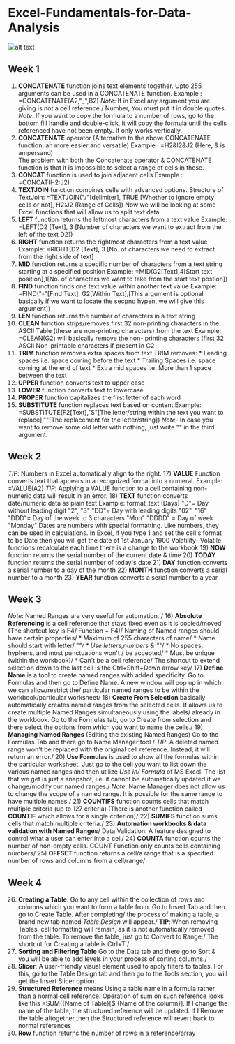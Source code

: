 # Excel-Fundamentals-for-Data-Analysis

![alt text](https://i0.wp.com/knowasap.com/wp-content/uploads/2020/03/EXCEL-d.png?fit=2000%2C1545&ssl=1)
## Week 1

1) **CONCATENATE** function joins text elements together. Upto 255 arguments can be used in a CONCATENATE function.
   Example : =CONCATENATE(A2,"_",B2)
   _Note_: If in Excel any argument you are giving is not a cell reference / Number, You must put it in double quotes.
   _Note_: If you want to copy the formula to a number of rows, go to the bottom fill handle and double-click, it will copy the formula until the cells referenced have not 
           been empty. It only works vertically. 
2) **CONCATENATE** operator (Alternative to the above CONCATENATE function, an more easier and versatile) 
     Example : =H2&I2&J2   (Here, & is ampersand) \
  The problem with both the Concatenate operator & CONCATENATE function is that it is impossible to select a range of cells in these. 
3) **CONCAT** function is used to join adjacent cells 
   Example : =CONCAT(H2:J2) 
4) **TEXTJOIN** function combines cells with advanced options. 
  Structure of TextJoin: =TEXTJOIN("/"[delimiter], TRUE [Whether to ignore empty cells or not], H2:J2 [Range of Cells])
  Now we will be looking at some Excel functions that will allow us to split text data 
6) **LEFT** function returns the leftmost characters from a text value 
   Example: =LEFT(D2 [Text], 3 [Number of characters we want to extract from the left of the text D2]) 
7) **RIGHT** function returns the rightmost characters from a text value 
   Example: =RIGHT(D2 [Text], 3 [No. of characters we need to extract from the right side of text] 
8) **MID** function returns a specific number of characters from a text string starting at a specified position
   Example: =MID(G2[Text],4[Start text position],1[No. of characters we want to take from the start text postion]) 
9) **FIND** function finds one text value within another text value
   Example: =FIND("-"[Find Text], G2[Within Text],[This argument is optional basically if we want to locate the secpnd hypen, we will give this argument])
10) **LEN** function returns the number of characters in a text string
11) **CLEAN** function strips/removes first 32 non-printing characters in the ASCII Table (these are non-printing characters) from the text
Example: =CLEAN(G2) will basically remove the non- printing characters (first 32 ASCII Non-printable characters if present in G2
12) **TRIM** function removes extra spaces from text
    TRIM removes:
         * Leading spaces i.e. space coming before the 
           text
         * Trailing Spaces i.e. space coming at the end of 
           text
         * Extra mid spaces i.e. More than 1 space 
           between the text
13) **UPPER** function converts text to upper case
14) **LOWER** function converts text to lowercase
15) **PROPER** function capitalizes the first letter of 
    each word
16) **SUBSTITUTE** function replaces text based on 
    content
    Example: =SUBSTITUTE(F2[Text],"S"[The letter/string within the text you want to replace],""[The replacement for the letter/string])
    *Note*- In case you want to remove some old letter with nothing, just write "" in the third argument.
## Week 2
*TIP*: Numbers in Excel automatically align to the right.
17) **VALUE** Function converts text that appears in a recognized format into a numeral.
    Example: =VALUE(A2)
*TIP*: Applying a VALUE function to a cell containing non-numeric data will result in an error.
18) **TEXT** function converts date/numeric data as plain text
    Example: format_text (Days)
             "D"= Day without leading digit  "2", "3"
             "DD"= Day with leading digits   "02", "16"
             "DDD"= Day of the week to 3 characters "Mon"
             "DDDD" = Day of week "Monday"
   Dates are numbers with special formatting. Like numbers, they can be used in calculations.
   In Excel, if you type 1 and set the cell's format to be Date then you will get the date of 1st January 1900
   Volatility- Volatile functions recalculate each time there is a change to the workbook
19) **NOW** function returns the serial number of the current date & time
20) **TODAY** function returns the serial number of today's date 
21) **DAY** function converts a serial number to a day of the month
22) **MONTH** function converts a serial number to a month
23) **YEAR** function converts a serial number to a year
## Week 3
*Note*: Named Ranges are very useful for automation. /
16) **Absolute Referencing** is a cell reference that stays fixed even as it is copied/moved (The shortcut key is F4/ Function + F4)/
Naming of Named ranges should have certain properties/
      * Maximum of 255 characters of name/
      * Name should start with letter/ "_"/
      * Use letters,numbers & "_"/
      * No spaces, hyphens, and most punctuations won't /
        be accepted/
      * Must be unique (within the workbook)/
      * Can't be a cell reference/
The shortcut to extend selection down to the last cell is the Ctrl+Shift+Down arrow key/
17) **Define Name** is a tool to create named ranges with added specificity. Go to Formulas and then go to Define Name. A new window will pop up in which we can allow/restrict the/ particular named ranges to be within the workbook/particular worksheet/
18) **Create From Selection** basically automatically creates named ranges from the selected cells. It allows us to create multiple Named Ranges simultaneously using the labels/ already in the workbook. Go to the Formulas tab, go to Create from selection and there select the options from which you want to name the cells./
19) **Managing Named Ranges** (Editing the existing Named Ranges) Go to the Formulas Tab and there go to Name Manager tool /
*TIP*: A deleted named range won't be replaced with the original cell reference. Instead, it will return an error./
20) **Use Formulas** is used to show all the formulas within the particular worksheet. Just go to the cell you want to list down the various named ranges and then utilize *Use in/ Formula* of MS Excel. The list that we get is just a snapshot, i.e. it cannot be automatically updated if we change/modify our named ranges./
*Note*: Name Manager does not allow us to change the scope of a named range. It is possible for the same range to have multiple names./
21) **COUNTIFS** function counts cells that match multiple criteria (up to 127 criteria) (There is another function called **COUNTIF** which allows for a single criterion)/
22) **SUMIFS** function sums cells that match multiple criteria./
23) **Automation workbooks & data validation with Named Ranges**/
    Data Validation: A feature designed to control what a user can enter into a cell/
24) **COUNTA** function counts the number of non-empty cells. COUNT Function only counts cells containing numbers/
25) **OFFSET** function returns a cell/a range that is a specified number of rows and columns from a cell/range/
## Week 4
26) **Creating a Table**: Go to any cell within the collection of rows and columns which you want to form a table from. Go to Insert Tab and then go to Create Table. After completing/ the process of making a table, a brand new tab named *Table Design* will appear./
**TIP**: When removing Tables, cell formatting will remain, as it is not automatically removed from the table. To remove the table, just go to Convert to Range./
The shortcut for Creating a table is Ctrl+T./
27) **Sorting and Filtering Table** Go to the Data tab and there go to Sort & you will be able to add levels in your process of sorting columns./
28) **Slicer**: A user-friendly visual element used to apply filters to tables. For this, go to the Table Design tab and then go to the Tools section, you will get the Insert Slicer option.
29) **Structured Reference** means Using a table name in a formula rather than a normal cell reference.
    Operation of sum on such reference looks like this =SUM({Name of Table}[$ {Name of the column}]. If I change the name of the table, the structured reference will be updated. If I 
    Remove the table altogether then the Structured reference will revert back to normal references
30) **Row** function returns the number of rows in a reference/array

   
